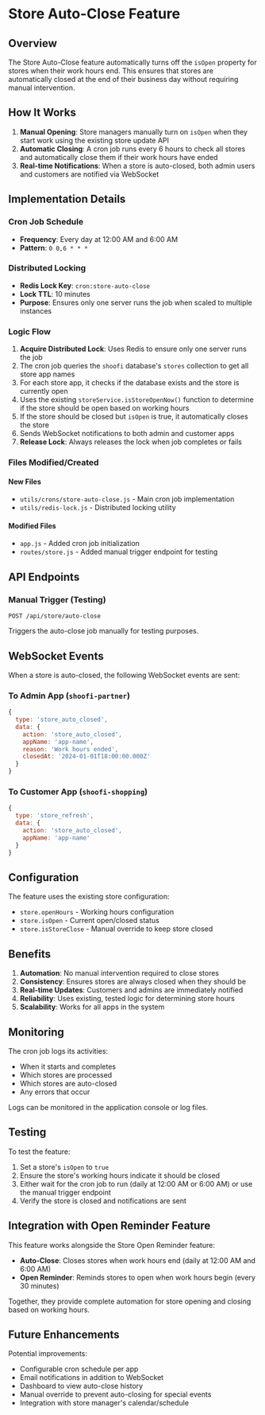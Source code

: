 # Store Auto-Close Feature

## Overview

The Store Auto-Close feature automatically turns off the `isOpen` property for stores when their work hours end. This ensures that stores are automatically closed at the end of their business day without requiring manual intervention.

## How It Works

1. **Manual Opening**: Store managers manually turn on `isOpen` when they start work using the existing store update API
2. **Automatic Closing**: A cron job runs every 6 hours to check all stores and automatically close them if their work hours have ended
3. **Real-time Notifications**: When a store is auto-closed, both admin users and customers are notified via WebSocket

## Implementation Details

### Cron Job Schedule
- **Frequency**: Every day at 12:00 AM and 6:00 AM
- **Pattern**: `0 0,6 * * *`

### Distributed Locking
- **Redis Lock Key**: `cron:store-auto-close`
- **Lock TTL**: 10 minutes
- **Purpose**: Ensures only one server runs the job when scaled to multiple instances

### Logic Flow
1. **Acquire Distributed Lock**: Uses Redis to ensure only one server runs the job
2. The cron job queries the `shoofi` database's `stores` collection to get all store app names
3. For each store app, it checks if the database exists and the store is currently open
4. Uses the existing `storeService.isStoreOpenNow()` function to determine if the store should be open based on working hours
5. If the store should be closed but `isOpen` is true, it automatically closes the store
6. Sends WebSocket notifications to both admin and customer apps
7. **Release Lock**: Always releases the lock when job completes or fails

### Files Modified/Created

#### New Files
- `utils/crons/store-auto-close.js` - Main cron job implementation
- `utils/redis-lock.js` - Distributed locking utility

#### Modified Files
- `app.js` - Added cron job initialization
- `routes/store.js` - Added manual trigger endpoint for testing

## API Endpoints

### Manual Trigger (Testing)
```
POST /api/store/auto-close
```
Triggers the auto-close job manually for testing purposes.

## WebSocket Events

When a store is auto-closed, the following WebSocket events are sent:

### To Admin App (`shoofi-partner`)
```javascript
{
  type: 'store_auto_closed',
  data: {
    action: 'store_auto_closed',
    appName: 'app-name',
    reason: 'Work hours ended',
    closedAt: '2024-01-01T18:00:00.000Z'
  }
}
```

### To Customer App (`shoofi-shopping`)
```javascript
{
  type: 'store_refresh',
  data: {
    action: 'store_auto_closed',
    appName: 'app-name'
  }
}
```

## Configuration

The feature uses the existing store configuration:
- `store.openHours` - Working hours configuration
- `store.isOpen` - Current open/closed status
- `store.isStoreClose` - Manual override to keep store closed

## Benefits

1. **Automation**: No manual intervention required to close stores
2. **Consistency**: Ensures stores are always closed when they should be
3. **Real-time Updates**: Customers and admins are immediately notified
4. **Reliability**: Uses existing, tested logic for determining store hours
5. **Scalability**: Works for all apps in the system

## Monitoring

The cron job logs its activities:
- When it starts and completes
- Which stores are processed
- Which stores are auto-closed
- Any errors that occur

Logs can be monitored in the application console or log files.

## Testing

To test the feature:
1. Set a store's `isOpen` to `true`
2. Ensure the store's working hours indicate it should be closed
3. Either wait for the cron job to run (daily at 12:00 AM or 6:00 AM) or use the manual trigger endpoint
4. Verify the store is closed and notifications are sent

## Integration with Open Reminder Feature

This feature works alongside the Store Open Reminder feature:

- **Auto-Close**: Closes stores when work hours end (daily at 12:00 AM and 6:00 AM)
- **Open Reminder**: Reminds stores to open when work hours begin (every 30 minutes)

Together, they provide complete automation for store opening and closing based on working hours.

## Future Enhancements

Potential improvements:
- Configurable cron schedule per app
- Email notifications in addition to WebSocket
- Dashboard to view auto-close history
- Manual override to prevent auto-closing for special events
- Integration with store manager's calendar/schedule 